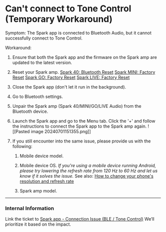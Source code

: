 # Can't connect to Tone Control (Temporary Workaround)

Symptom: The Spark app is connected to Bluetooth Audio, but it cannot successfully connect to Tone Control.

Workaround:

1. Ensure that both the Spark app and the firmware on the Spark amp are updated to the latest version. 
   
2. Reset your Spark amp. 
   [Spark 40: Bluetooth Reset](https://help.positivegrid.com/hc/en-us/articles/8283231788685-Reset-Bluetooth-on-Spark-amp)
   [Spark MINI: Factory Reset](https://help.positivegrid.com/hc/en-us/articles/5987144973453-Factory-Reset-for-Spark-MINI)
   [Spark GO: Factory Reset](https://help.positivegrid.com/hc/en-us/articles/13745048863757-Factory-Reset-for-Spark-GO)
   [Spark LIVE: Factory Reset](https://help.positivegrid.com/hc/en-us/articles/23210125423501-Factory-Reset-for-Spark-LIVE)
   
3. Close the Spark app (don't let it run in the background).
   
4. Go to Bluetooth settings. 
   
5. Unpair the Spark amp (Spark 40/MINI/GO/LIVE Audio) from the Bluetooth device.

6. Launch the Spark app and go to the Menu tab. Click the '+' and follow the instructions to connect the Spark app to the Spark amp again. 
   ![[Pasted image 20240701151355.png]]

7. If you still encounter into the same issue, please provide us with the following:
	1. Mobile device model.
	   
	2. Mobile device OS.
	   *If you're using a mobile device running Android, please try lowering the refresh rate from 120 Hz to 60 Hz and let us know if it solves the issue.*
	   See also:
	   [How to change your phone's resolution and refresh rate](https://www.androidcentral.com/how-change-your-phones-resolution-and-refresh-rate)   
	   
	3. Spark amp model.


---
### Internal Information
Link the ticket to [Spark app - Connection Issue (BLE / Tone Control)](https://positivegrid.zendesk.com/agent/tickets/480424) We’ll prioritize it based on the impact.